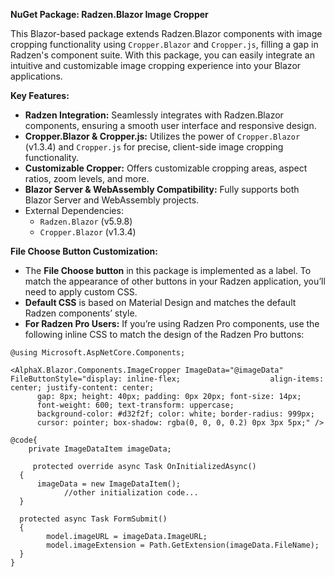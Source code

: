 **NuGet Package: Radzen.Blazor Image Cropper**

This Blazor-based package extends Radzen.Blazor components with image cropping functionality using `Cropper.Blazor` and `Cropper.js`, filling a gap in Radzen's component suite. With this package, you can easily integrate an intuitive and customizable image cropping experience into your Blazor applications.

**Key Features:**

- **Radzen Integration:** Seamlessly integrates with Radzen.Blazor components, ensuring a smooth user interface and responsive design.
- **Cropper.Blazor & Cropper.js:** Utilizes the power of `Cropper.Blazor` (v1.3.4) and `Cropper.js` for precise, client-side image cropping functionality.
- **Customizable Cropper:** Offers customizable cropping areas, aspect ratios, zoom levels, and more.
- **Blazor Server & WebAssembly Compatibility:** Fully supports both Blazor Server and WebAssembly projects.
- External Dependencies:
  - `Radzen.Blazor` (v5.9.8)
  - `Cropper.Blazor` (v1.3.4)

**File Choose Button Customization:**

- The **File Choose button** in this package is implemented as a label. To match the appearance of other buttons in your Radzen application, you’ll need to apply custom CSS.
- **Default CSS** is based on Material Design and matches the default Radzen components’ style.
- **For Radzen Pro Users:** If you’re using Radzen Pro components, use the following inline CSS to match the design of the Radzen Pro buttons:

```razor
@using Microsoft.AspNetCore.Components;

<AlphaX.Blazor.Components.ImageCropper ImageData="@imageData" FileButtonStyle="display: inline-flex; 					align-items: center; justify-content: center; 
      gap: 8px; height: 40px; padding: 0px 20px; font-size: 14px; 
      font-weight: 600; text-transform: uppercase;
      background-color: #d32f2f; color: white; border-radius: 999px; 
      cursor: pointer; box-shadow: rgba(0, 0, 0, 0.2) 0px 3px 5px;" />

@code{
	private ImageDataItem imageData;

	 protected override async Task OnInitializedAsync()
  {
      imageData = new ImageDataItem();
			//other initialization code...
  }

  protected async Task FormSubmit()
  {
		model.imageURL = imageData.ImageURL;
		model.imageExtension = Path.GetExtension(imageData.FileName);
  }
}
```



